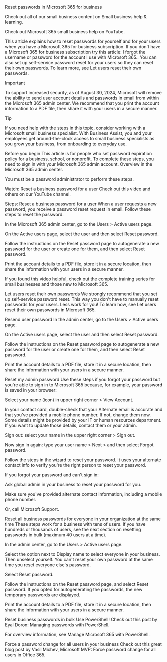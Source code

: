 Reset passwords in Microsoft 365 for business

Check out all of our small business content on Small business help & learning.

Check out Microsoft 365 small business help on YouTube.

This article explains how to reset passwords for yourself and for your users when you have a Microsoft 365 for business subscription. If you don't have a Microsoft 365 for business subscription try this article: I forgot the username or password for the account I use with Microsoft 365.. You can also set up self-service password reset for your users so they can reset their own passwords. To learn more, see Let users reset their own passwords.

 Important

To support increased security, as of August 30, 2024, Microsoft will remove the ability to send user account details and passwords in email from within the Microsoft 365 admin center. We recommend that you print the account information to a PDF file, then share it with your users in a secure manner.

 Tip

If you need help with the steps in this topic, consider working with a Microsoft small business specialist. With Business Assist, you and your employees get around-the-clock access to small business specialists as you grow your business, from onboarding to everyday use.

Before you begin
This article is for people who set password expiration policy for a business, school, or nonprofit. To complete these steps, you need to sign in with your Microsoft 365 admin account. Overview in the Microsoft 365 admin center.

You must be a password administrator to perform these steps.

Watch: Reset a business password for a user
Check out this video and others on our YouTube channel.


Steps: Reset a business password for a user
When a user requests a new password, you receive a password reset request in email. Follow these steps to reset the password.

In the Microsoft 365 admin center, go to the Users > Active users page.

On the Active users page, select the user and then select Reset password.

Follow the instructions on the Reset password page to autogenerate a new password for the user or create one for them, and then select Reset password.

Print the account details to a PDF file, store it in a secure location, then share the information with your users in a secure manner.

If you found this video helpful, check out the complete training series for small businesses and those new to Microsoft 365.

Let users reset their own passwords
We strongly recommend that you set up self-service password reset. This way you don't have to manually reset passwords for your users. Less work for you! To learn how, see Let users reset their own passwords in Microsoft 365.

Resend user password
In the admin center, go to the Users > Active users page.

On the Active users page, select the user and then select Reset password.

Follow the instructions on the Reset password page to autogenerate a new password for the user or create one for them, and then select Reset password.

Print the account details to a PDF file, store it in a secure location, then share the information with your users in a secure manner.

Reset my admin password
Use these steps if you forgot your password but you're able to sign in to Microsoft 365 because, for example, your password is saved in your browser:

Select your name (icon) in upper right corner > View Account.

In your contact card, double-check that your Alternate email is accurate and that you've provided a mobile phone number. If not, change them now. Some details might be provided by your IT or human resources department. If you want to update those details, contact them or your admin.

Sign out: select your name in the upper right corner > Sign out.

Now sign in again: type your user name > Next > and then select Forgot password.

Follow the steps in the wizard to reset your password. It uses your alternate contact info to verify you're the right person to reset your password.

If you forgot your password and can't sign in:

Ask global admin in your business to reset your password for you.

Make sure you've provided alternate contact information, including a mobile phone number.

Or, call Microsoft Support.

Reset all business passwords for everyone in your organization at the same time
These steps work for a business with tens of users. If you have hundreds or thousands of users, see the next section on resetting passwords in bulk (maximum 40 users at a time).

In the admin center, go to the Users > Active users page.

Select the option next to Display name to select everyone in your business. Then unselect yourself. You can't reset your own password at the same time you reset everyone else's password.

Select Reset password.

Follow the instructions on the Reset password page, and select Reset password. If you opted for autogenerating the passwords, the new temporary passwords are displayed.

Print the account details to a PDF file, store it in a secure location, then share the information with your users in a secure manner.

Reset business passwords in bulk
Use PowerShell! Check out this post by Eyal Doron: Managing passwords with PowerShell.

For overview information, see Manage Microsoft 365 with PowerShell.

Force a password change for all users in your business
Check out this great blog post by Vasil Michev, Microsoft MVP: Force password change for all users in Office 365.
